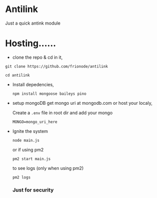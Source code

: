 # Antilink
Just a quick antink module
# Hosting......

- clone the repo & cd in it,
  
```git clone https://github.com/frionode/antilink```

```cd antilink```

- Install depedencies,
  
  ```npm install mongoose baileys pino```
  
- setup mongoDB
  get mongo uri at mongodb.com or host your localy,
  
  Create a ```.env``` file in root dir and add your mongo
  
  ```MONGO=mongo_uri_here```
  
- Ignite the system

  ```node main.js```
  
  or if using pm2
  
  ```pm2 start main.js```
  
  to see logs (only when using pm2)
  
  ```pm2 logs```
  
  ### Just for security
